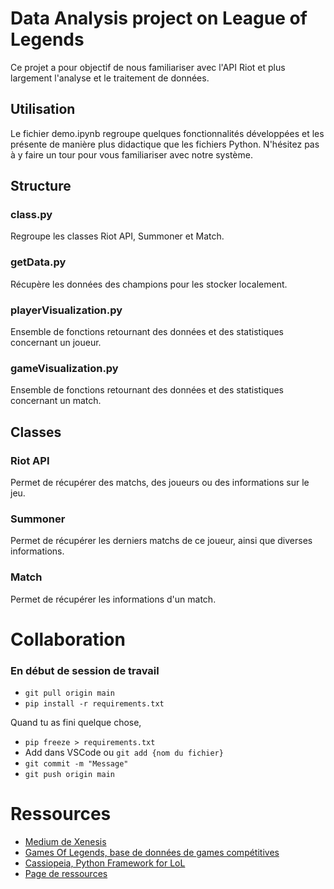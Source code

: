 # Data Analysis project on League of Legends

Ce projet a pour objectif de nous familiariser avec l'API Riot et plus largement l'analyse et le traitement de données.

## Utilisation

Le fichier demo.ipynb regroupe quelques fonctionnalités développées et les présente de manière plus didactique que les fichiers Python. N'hésitez pas à y faire un tour pour vous familiariser avec notre système.

## Structure

### class.py

Regroupe les classes Riot API, Summoner et Match.

### getData.py

Récupère les données des champions pour les stocker localement.

### playerVisualization.py

Ensemble de fonctions retournant des données et des statistiques concernant un joueur.

### gameVisualization.py

Ensemble de fonctions retournant des données et des statistiques concernant un match.

## Classes

### Riot API

Permet de récupérer des matchs, des joueurs ou des informations sur le jeu.

### Summoner

Permet de récupérer les derniers matchs de ce joueur, ainsi que diverses informations.

### Match

Permet de récupérer les informations d'un match.

# Collaboration

### En début de session de travail
- `git pull origin main`
- `pip install -r requirements.txt`

Quand tu as fini quelque chose,
- `pip freeze > requirements.txt`
- Add dans VSCode ou `git add {nom du fichier}`
- `git commit -m "Message"`
- `git push origin main`

# Ressources

- [Medium de Xenesis](https://medium.com/@benjamin.castet)
- [Games Of Legends, base de données de games compétitives](https://gol.gg/esports/home/)
- [Cassiopeia, Python Framework for LoL](https://github.com/meraki-analytics/cassiopeia)
- [Page de ressources](https://github.com/FloPrm/lol_analytics)
